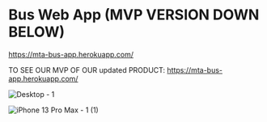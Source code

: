 # Bus Web App (MVP VERSION DOWN BELOW)
 https://mta-bus-app.herokuapp.com/


TO SEE OUR MVP OF OUR updated PRODUCT: https://mta-bus-app.herokuapp.com/






![Desktop - 1](https://user-images.githubusercontent.com/20734465/185812330-ebaa2484-2080-4d92-93d7-7b7843225bb0.png)


![iPhone 13 Pro Max - 1 (1)](https://user-images.githubusercontent.com/20734465/186014159-bc56ef57-10af-474d-8538-bcf8781cf314.png)
